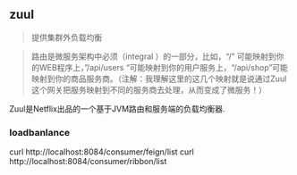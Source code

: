 ## zuul
> 提供集群外负载均衡

>路由是微服务架构中必须（integral ）的一部分，比如，“/” 可能映射到你的WEB程序上，”/api/users “可能映射到你的用户服务上，“/api/shop”可能映射到你的商品服务商。（注解：我理解这里的这几个映射就是说通过Zuul这个网关把服务映射到不同的服务商去处理，从而变成了微服务！）

Zuul是Netflix出品的一个基于JVM路由和服务端的负载均衡器.

### loadbanlance 
curl http://localhost:8084/consumer/feign/list
curl http://localhost:8084/consumer/ribbon/list